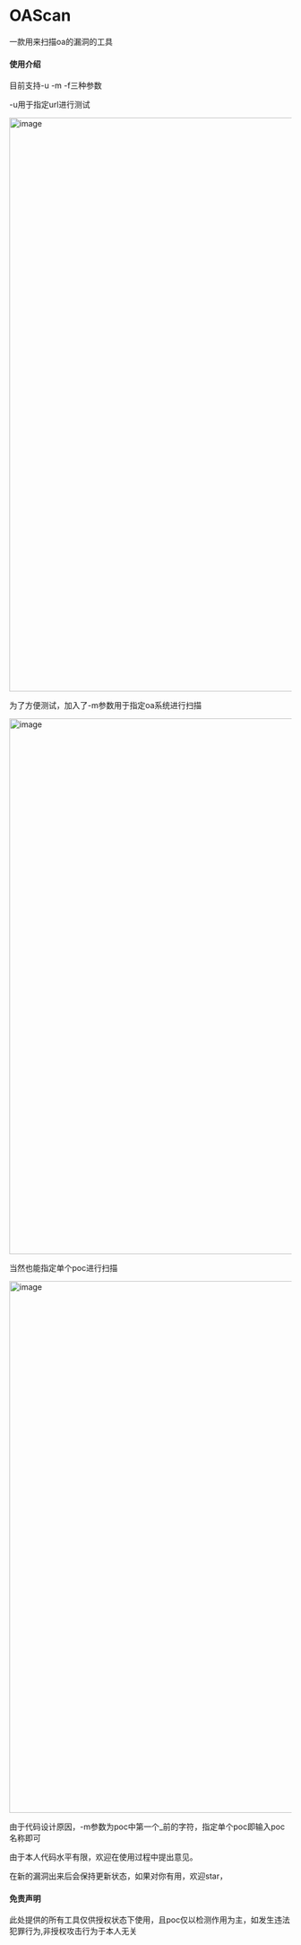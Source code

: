 # OAScan

一款用来扫描oa的漏洞的工具

#### 使用介绍

目前支持-u -m -f三种参数

-u用于指定url进行测试

<img width="1023" alt="image" src="https://user-images.githubusercontent.com/48739932/166615230-cf05ddfa-4922-4532-9952-18666da604b0.png">

为了方便测试，加入了-m参数用于指定oa系统进行扫描

<img width="955" alt="image" src="https://user-images.githubusercontent.com/48739932/166615278-22accb23-33ad-4b4e-9b7d-7e56d729736b.png">


当然也能指定单个poc进行扫描

<img width="948" alt="image" src="https://user-images.githubusercontent.com/48739932/166615366-6b172b90-b572-4778-a31c-22541caaf705.png">


由于代码设计原因，-m参数为poc中第一个_前的字符，指定单个poc即输入poc名称即可


由于本人代码水平有限，欢迎在使用过程中提出意见。

在新的漏洞出来后会保持更新状态，如果对你有用，欢迎star，

#### 免责声明
此处提供的所有工具仅供授权状态下使用，且poc仅以检测作用为主，如发生违法犯罪行为,非授权攻击行为于本人无关
